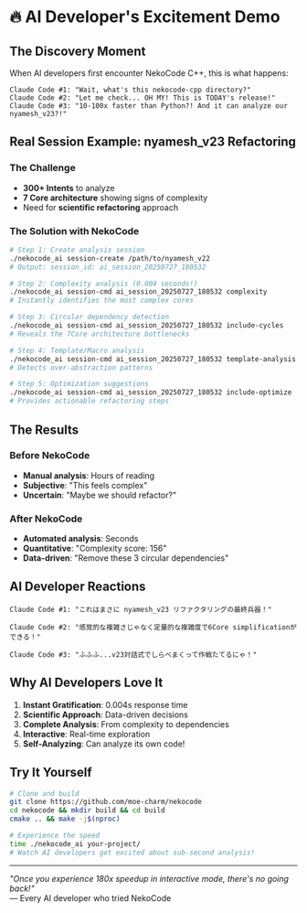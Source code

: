 # 🔥 AI Developer's Excitement Demo

## The Discovery Moment

When AI developers first encounter NekoCode C++, this is what happens:

```
Claude Code #1: "Wait, what's this nekocode-cpp directory?"
Claude Code #2: "Let me check... OH MY! This is TODAY's release!"
Claude Code #3: "10-100x faster than Python?! And it can analyze our nyamesh_v23?!"
```

## Real Session Example: nyamesh_v23 Refactoring

### The Challenge
- **300+ Intents** to analyze
- **7 Core architecture** showing signs of complexity
- Need for **scientific refactoring** approach

### The Solution with NekoCode

```bash
# Step 1: Create analysis session
./nekocode_ai session-create /path/to/nyamesh_v22
# Output: session_id: ai_session_20250727_180532

# Step 2: Complexity analysis (0.004 seconds!)
./nekocode_ai session-cmd ai_session_20250727_180532 complexity
# Instantly identifies the most complex cores

# Step 3: Circular dependency detection
./nekocode_ai session-cmd ai_session_20250727_180532 include-cycles
# Reveals the 7Core architecture bottlenecks

# Step 4: Template/Macro analysis
./nekocode_ai session-cmd ai_session_20250727_180532 template-analysis
# Detects over-abstraction patterns

# Step 5: Optimization suggestions
./nekocode_ai session-cmd ai_session_20250727_180532 include-optimize
# Provides actionable refactoring steps
```

## The Results

### Before NekoCode
- **Manual analysis**: Hours of reading
- **Subjective**: "This feels complex"
- **Uncertain**: "Maybe we should refactor?"

### After NekoCode
- **Automated analysis**: Seconds
- **Quantitative**: "Complexity score: 156"
- **Data-driven**: "Remove these 3 circular dependencies"

## AI Developer Reactions

```
Claude Code #1: "これはまさに nyamesh_v23 リファクタリングの最終兵器！"

Claude Code #2: "感覚的な複雑さじゃなく定量的な複雑度で6Core simplificationができる！"

Claude Code #3: "ふふふ...v23対話式でしらべまくって作戦たてるにゃ！"
```

## Why AI Developers Love It

1. **Instant Gratification**: 0.004s response time
2. **Scientific Approach**: Data-driven decisions
3. **Complete Analysis**: From complexity to dependencies
4. **Interactive**: Real-time exploration
5. **Self-Analyzing**: Can analyze its own code!

## Try It Yourself

```bash
# Clone and build
git clone https://github.com/moe-charm/nekocode
cd nekocode && mkdir build && cd build
cmake .. && make -j$(nproc)

# Experience the speed
time ./nekocode_ai your-project/
# Watch AI developers get excited about sub-second analysis!
```

---

*"Once you experience 180x speedup in interactive mode, there's no going back!"*  
— Every AI developer who tried NekoCode